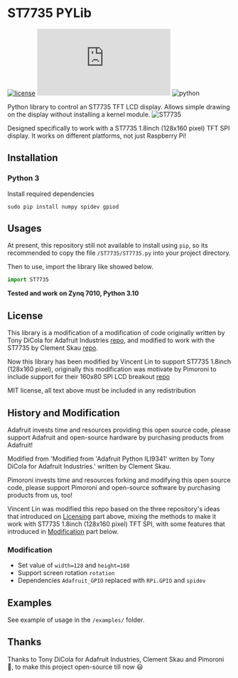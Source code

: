 # ST7735 PYLib

[![license](https://img.shields.io/badge/license-MIT-blue.svg)](https://github.com/vincnttt/ST7735_pylib/blob/master/LICENSE)
![device](https://www.amd.com/en/products/adaptive-socs-and-fpgas/soc/zynq-7000.html)
![python](https://img.shields.io/badge/python-3.9-blue)

Python library to control an ST7735 TFT LCD display.  Allows simple drawing on the display without installing a kernel module. 
![ST7735](https://github.com/user-attachments/assets/e67c3bd9-313d-456b-a3e2-661898288f4e)


Designed specifically to work with a ST7735 1.8inch (128x160 pixel) TFT SPI display. It works on different platforms, not just Raspberry Pi!

## Installation

### Python 3

Install required dependencies

```commandline
sudo pip install numpy spidev gpiod
```

## Usages

At present, this repository still not available to install using `pip`, so its recommended to copy the file `/ST7735/ST7735.py` into your project directory. 

Then to use, import the library like showed below.

```python
import ST7735
```

**Tested and work on Zynq 7010, Python 3.10**

## License

This library is a modification of a modification of code originally written by Tony DiCola for Adafruit Industries [repo](https://github.com/adafruit/Adafruit_Python_ILI9341), 
and modified to work with the ST7735 by Clement Skau [repo](https://github.com/cskau/Python_ST7735).

Now this library has been modified by Vincent Lin to support ST7735 1.8inch (128x160 pixel), 
originally this modification was motivate by Pimoroni to include support for their 160x80 SPI LCD breakout [repo](https://github.com/pimoroni/st7735-python)

MIT license, all text above must be included in any redistribution

## History and Modification

Adafruit invests time and resources providing this open source code, 
please support Adafruit and open-source hardware by purchasing products from Adafruit!

Modified from 'Modified from 'Adafruit Python ILI9341' written by Tony DiCola for Adafruit Industries.' written by Clement Skau.

Pimoroni invests time and resources forking and modifying this open source code, 
please support Pimoroni and open-source software by purchasing products from us, too!

Vincent Lin was modified this repo based on the three repository's ideas that introduced on [Licensing](https://github.com/vincnttt/ST7735_pylib#license) part above, 
mixing the methods to make it work with ST7735 1.8inch (128x160 pixel) TFT SPI, 
with some features that introduced in [Modification](https://github.com/vincnttt/ST7735_pylib#modification) part below.

### Modification

* Set value of `width=128` and `height=160`
* Support screen rotation `rotation`
* Dependencies `Adafruit_GPIO` replaced with `RPi.GPIO` and `spidev`

## Examples

See example of usage in the `/examples/` folder.

## Thanks

Thanks to Tony DiCola for Adafruit Industries, Clement Skau and Pimoroni :clap:, to make this project open-source till now :smiley:
